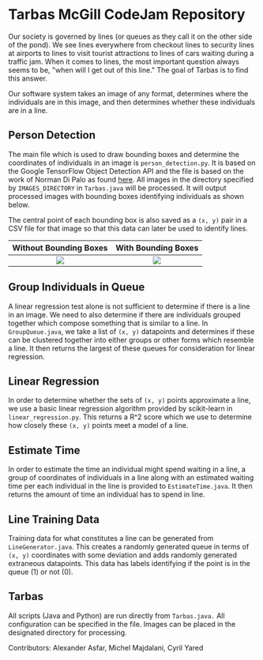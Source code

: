 # Tarbas McGill CodeJam Repository

Our society is governed by lines (or queues as they call it on the other side of the pond). We see lines everywhere from checkout lines to security lines at airports to lines to visit tourist attractions to lines of cars waiting during a traffic jam. When it comes to lines, the most important question always seems to be, "when will I get out of this line." The goal of Tarbas is to find this answer.

Our software system takes an image of any format, determines where the individuals are in this image, and then determines whether these individuals are in a line.

## Person Detection
The main file which is used to draw bounding boxes and determine the coordinates of individuals in an image is `person_detection.py`. It is based on the Google TensorFlow Object Detection API and the file is based on the work of Norman Di Palo as found [here](https://medium.com/nanonets/how-i-built-a-self-flying-drone-to-track-people-in-under-50-lines-of-code-7485de7f828e). All images in the directory specified by `IMAGES_DIRECTORY` in `Tarbas.java` will be processed. It will output processed images with bounding boxes identifying individuals as shown below.

The central point of each bounding box is also saved as a `(x, y)` pair in a CSV file for that image so that this data can later be used to identify lines.

Without Bounding Boxes     |  With Bounding Boxes
:-------------------------:|:-------------------------:
![](https://lh3.googleusercontent.com/22S6YkD_g0TCVTBJRigKrEEaA4TaDx3s8ZS3bIPz8CkyDJf80-ujOSfyW7H0ZOlG6BffDtwYIc-lTHngrGPynB_58CzTMQKMDZA2QoKeu4xqsnD9qsRRFm3h_0-LqPly_vndkc3nAWaXXD2z3kItkZi1-ewHWDAJS5o7CTCqpWiU1CLu3bZ_bNXZf0TW0gxaF_pudNMJrjGh1HYyUvTp1Y4rYLqhsyrHeqT7pbvhuPIWYtx4MHrDMD9POimdnn4c0NmhIa-AdjXD1WCJwoAk0SovTPUEhzHJQDuMV2qjI1tTLf_3iqXHyEJCwuk6mPYnmulUY2quRbSjT8RICAuW-hX0v4eTcYEvWcRDV7rfExwPCbnzQqqW12NRK9KBUr3BCTEm79xkHAwB-bJSpyQCrWuvtc3G8TWX5v77rTWbHoUVjcofgERrNUaKfDn-hodAb-ZfMr2iLiHNftuFOWlQL7oPsa-9sxQXZawKqSRnwG2FP4ASiXin3_Ub4BAruMtVe28OMuiW7cYkPOH6wljpWH-hBnj_qQGTQAa4ChnIA8i3IGQEzHnXn_bi8UYhjUUx9S6RUwE-gQztrzsCbs7oHpyWn9lDfk4H=w1440-h757) | ![](https://lh3.googleusercontent.com/R7_nVAxsdbLEGpZ8tLGp0BfogS0X0JUAo2kqxDRBAQGuZcV9EMcb4vufOcaBKqLzr6zWgoSkH2wCZJFPS-OUfW9yuEtDNbTfyHuJ6RgUpVim5W1Bl88UGOBdnHw4t5L1zMMjP0rldL3JnuVOjikHwzL_H82SvxZEgsFlC0G1OEbOe0tXkKGoXitCOPhOqpWAn-sAsKx5WHDtjF_j1mSGaMtHKkj569mUzn9msGPaM8Uj_8V8glFVfc1knolnXaBxbvoqYsP4lWibcEZe7hjX2qYQlRxetpN2Oro6bnRCGNJQIuN3NCVES2IaxhoIL1lVy9_z7XjeMsHxOhLlV1ZDiZEl89i-FUxLJb87-TliT8vf7LwSpVmYyBMvtTaHuMnAjt1buJxtbgndr6Cc-4dhestnojh7K_Zb63k0Zq0Rj8OWLwLfy51L5w8lvtYfvChy30Dg4lq89NkVIG-YOKleehLdGp5_xXqqIAZApLSHGT10wYGwmgnBPJmJEw31NxEpOBdygfnGCY_T5Zse1__9_ALy55ScfcRpnDcB7Pwz2zDaAXxHwK31e64PwVLGm2AlzQYsCCP9aFOcXyfg2kIfo6286Gvif1gZ=w1440-h757)

## Group Individuals in Queue

A linear regression test alone is not sufficient to determine if there is a line in an image. We need to also determine if there are individuals grouped together which compose something that is similar to a line. In `GroupQueue.java`, we take a list of `(x, y)` datapoints and determines if these can be clustered together into either groups or other forms which resemble a line. It then returns the largest of these queues for consideration for linear regression.

## Linear Regression

In order to determine whether the sets of `(x, y)` points approximate a line, we use a basic linear regression algorithm provided by scikit-learn in `linear_regression.py`. This returns a R^2 score which we use to determine how closely these `(x, y)` points meet a model of a line.

## Estimate Time

In order to estimate the time an individual might spend waiting in a line, a group of coordinates of individuals in a line along with an estimated waiting time per each individual in the line is provided to `EstimateTime.java`. It then returns the amount of time an individual has to spend in line.

## Line Training Data

Training data for what constitutes a line can be generated from `LineGenerator.java`. This creates a randomly generated queue in terms of `(x, y)` coordinates with some deviation and adds randomly generated extraneous datapoints. This data has labels identifying if the point is in the queue (1) or not (0).

## Tarbas

All scripts (Java and Python) are run directly from `Tarbas.java.` All configuration can be specified in the file. Images can be placed in the designated directory for processing.



Contributors: Alexander Asfar, Michel Majdalani, Cyril Yared
